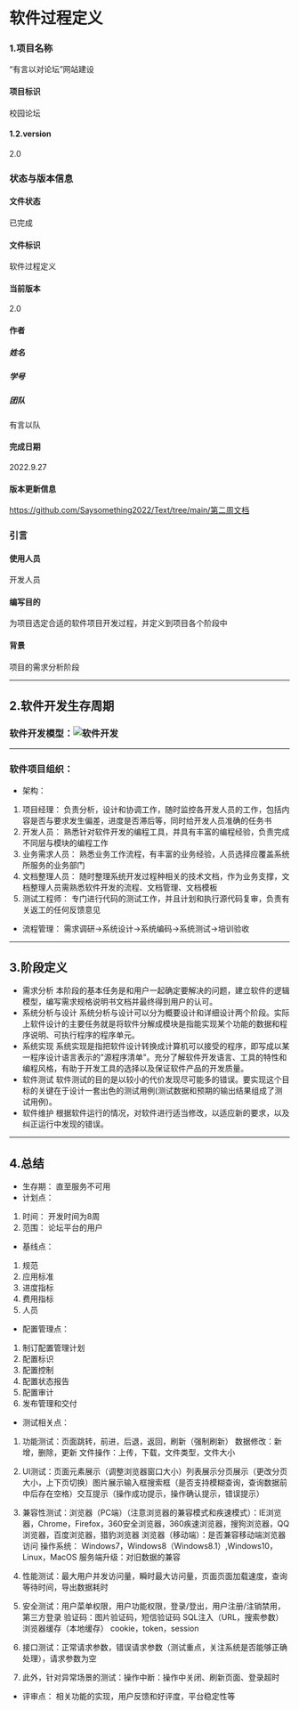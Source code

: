 # 软件过程定义
### 1.项目名称
“有言以对论坛”网站建设
#### 项目标识
校园论坛
#### 1.2.version
2.0
### 状态与版本信息
#### 文件状态
已完成
#### 文件标识
软件过程定义
#### 当前版本
2.0 
#### 作者

##### 姓名

##### 学号

##### 团队
有言以队
#### 完成日期
2022.9.27
#### 版本更新信息
https://github.com/Saysomething2022/Text/tree/main/第二周文档
### 引言
#### 使用人员
开发人员
#### 编写目的
为项目选定合适的软件项目开发过程，并定义到项目各个阶段中
#### 背景
项目的需求分析阶段

* * *
## 2.软件开发生存周期
### 软件开发模型：![软件开发](https://user-images.githubusercontent.com/75230560/191182687-d83a5ad6-6cac-4e6c-811e-12a3572c76d9.png)
* * *
### 软件项目组织：
- 架构：
1. 项目经理：
负责分析，设计和协调工作，随时监控各开发人员的工作，包括内容是否与要求发生偏差，进度是否滞后等，同时给开发人员准确的任务书
1. 开发人员：
熟悉针对软件开发的编程工具，并具有丰富的编程经验，负责完成不同层与模块的编程工作
1. 业务需求人员：
熟悉业务工作流程，有丰富的业务经验，人员选择应覆盖系统所服务的业务部门
1. 文档整理人员：
随时整理系统开发过程种相关的技术文档，作为业务支撑，文档整理人员需熟悉软件开发的流程、文档管理、文档模板
1. 测试工程师：
专门进行代码的测试工作，并且计划和执行源代码复审，负责有关返工的任何反馈意见
- 流程管理：
需求调研→系统设计→系统编码→系统测试→培训验收
* * *
## 3.阶段定义
- 需求分析 
本阶段的基本任务是和用户一起确定要解决的问题，建立软件的逻辑模型，编写需求规格说明书文档并最终得到用户的认可。
- 系统分析与设计 
系统分析与设计可以分为概要设计和详细设计两个阶段。实际上软件设计的主要任务就是将软件分解成模块是指能实现某个功能的数据和程序说明、可执行程序的程序单元。
- 系统实现 
系统实现是指把软件设计转换成计算机可以接受的程序，即写成以某一程序设计语言表示的"源程序清单"。充分了解软件开发语言、工具的特性和编程风格，有助于开发工具的选择以及保证软件产品的开发质量。
- 软件测试 
软件测试的目的是以较小的代价发现尽可能多的错误。要实现这个目标的关键在于设计一套出色的测试用例(测试数据和预期的输出结果组成了测试用例)。
- 软件维护 
根据软件运行的情况，对软件进行适当修改，以适应新的要求，以及纠正运行中发现的错误。
* * *
## 4.总结
- 生存期：
直至服务不可用
- 计划点：
1. 时间：
开发时间为8周
3. 范围：
论坛平台的用户
- 基线点：
1. 规范
6. 应用标准
7. 进度指标
8. 费用指标
9. 人员
- 配置管理点：
 
1. 制订配置管理计划
2. 配置标识
3. 配置控制
4. 配置状态报告
5. 配置审计
6. 发布管理和交付
- 测试相关点：
1. 功能测试：页面跳转，前进，后退，返回，刷新（强制刷新）
数据修改：新增，删除，更新
文件操作：上传，下载，文件类型，文件大小

1. UI测试：页面元素展示（调整浏览器窗口大小）列表展示分页展示（更改分页大小，上下页切换）图片展示输入框搜索框（是否支持模糊查询，查询数据前中后存在空格）交互提示（操作成功提示，操作确认提示，错误提示）

1. 兼容性测试：浏览器（PC端）（注意浏览器的兼容模式和疾速模式）：IE浏览器，Chrome，Firefox，360安全浏览器，360疾速浏览器，搜狗浏览器，QQ浏览器，百度浏览器，猎豹浏览器
浏览器（移动端）：是否兼容移动端浏览器访问
操作系统：
Windows7，Windows8（Windows8.1）,Windows10，Linux，MacOS
服务端升级：对旧数据的兼容

1. 性能测试：最大用户并发访问量，瞬时最大访问量，页面页面加载速度，查询等待时间，导出数据耗时

1. 安全测试：用户菜单权限，用户功能权限，登录/登出，用户注册/注销禁用，第三方登录
验证码：图片验证码，短信验证码
SQL注入（URL，搜索参数）
浏览器缓存（本地缓存）
cookie，token，session

1. 接口测试：正常请求参数，错误请求参数（测试重点，关注系统是否能够正确处理），请求参数为空

1. 此外，针对异常场景的测试：操作中断：操作中关闭、刷新页面、登录超时

- 评审点：
相关功能的实现，用户反馈和好评度，平台稳定性等
